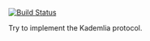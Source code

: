 [![Build Status](https://travis-ci.org/TypoLab/kademlia.svg?branch=master)](https://travis-ci.org/TypoLab/kademlia)

Try to implement the Kademlia protocol.
